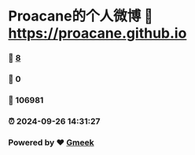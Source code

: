 # Proacane的个人微博 :link: https://proacane.github.io 
### :page_facing_up: [8](https://proacane.github.io/tag.html) 
### :speech_balloon: 0 
### :hibiscus: 106981 
### :alarm_clock: 2024-09-26 14:31:27 
### Powered by :heart: [Gmeek](https://github.com/Meekdai/Gmeek)
